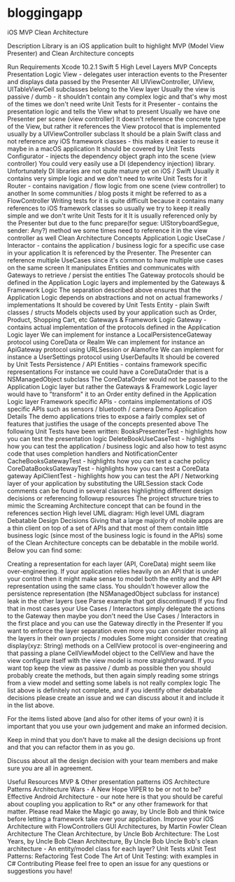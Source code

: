 # bloggingapp
iOS MVP Clean Architecture

Description
Library is an iOS application built to highlight MVP (Model View Presenter) and Clean Architecture concepts

Run Requirements
Xcode 10.2.1
Swift 5
High Level Layers
MVP Concepts
Presentation Logic
View - delegates user interaction events to the Presenter and displays data passed by the Presenter
All UIViewController, UIView, UITableViewCell subclasses belong to the View layer
Usually the view is passive / dumb - it shouldn't contain any complex logic and that's why most of the times we don't need write Unit Tests for it
Presenter - contains the presentation logic and tells the View what to present
Usually we have one Presenter per scene (view controller)
It doesn't reference the concrete type of the View, but rather it references the View protocol that is implemented usually by a UIViewController subclass
It should be a plain Swift class and not reference any iOS framework classes - this makes it easier to reuse it maybe in a macOS application
It should be covered by Unit Tests
Configurator - injects the dependency object graph into the scene (view controller)
You could very easily use a DI (dependency injection) library. Unfortunately DI libraries are not quite mature yet on iOS / Swift
Usually it contains very simple logic and we don't need to write Unit Tests for it
Router - contains navigation / flow logic from one scene (view controller) to another
In some communities / blog posts it might be referred to as a FlowController
Writing tests for it is quite difficult because it contains many references to iOS framework classes so usually we try to keep it really simple and we don't write Unit Tests for it
It is usually referenced only by the Presenter but due to the func prepare(for segue: UIStoryboardSegue, sender: Any?) method we some times need to reference it in the view controller as well
Clean Architecture Concepts
Application Logic
UseCase / Interactor - contains the application / business logic for a specific use case in your application
It is referenced by the Presenter. The Presenter can reference multiple UseCases since it's common to have multiple use cases on the same screen
It manipulates Entities and communicates with Gateways to retrieve / persist the entities
The Gateway protocols should be defined in the Application Logic layers and implemented by the Gateways & Framework Logic
The separation described above ensures that the Application Logic depends on abstractions and not on actual frameworks / implementations
It should be covered by Unit Tests
Entity - plain Swift classes / structs
Models objects used by your application such as Order, Product, Shopping Cart, etc
Gateways & Framework Logic
Gateway - contains actual implementation of the protocols defined in the Application Logic layer
We can implement for instance a LocalPersistenceGateway protocol using CoreData or Realm
We can implement for instance an ApiGateway protocol using URLSession or Alamofire
We can implement for instance a UserSettings protocol using UserDefaults
It should be covered by Unit Tests
Persistence / API Entities - contains framework specific representations
For instance we could have a CoreDataOrder that is a NSManagedObject subclass
The CoreDataOrder would not be passed to the Application Logic layer but rather the Gateways & Framework Logic layer would have to "transform" it to an Order entity defined in the Application Logic layer
Framework specific APIs - contains implementations of iOS specific APIs such as sensors / bluetooth / camera
Demo Application Details
The demo applications tries to expose a fairly complex set of features that justifies the usage of the concepts presented above
The following Unit Tests have been written:
BooksPresenterTest - highlights how you can test the presentation logic
DeleteBookUseCaseTest - highlights how you can test the application / business logic and also how to test async code that uses completion handlers and NotificationCenter
CacheBooksGatewayTest - highlights how you can test a cache policy
CoreDataBooksGatewayTest - highlights how you can test a CoreData gateway
ApiClientTest - highlights how you can test the API / Networking layer of your application by substituting the URLSession stack
Code comments can be found in several classes highlighting different design decisions or referencing followup resources
The project structure tries to mimic the Screaming Architecture concept that can be found in the references section
High level UML diagram: High level UML diagram
Debatable Design Decisions
Giving that a large majority of mobile apps are a thin client on top of a set of APIs and that most of them contain little business logic (since most of the business logic is found in the APIs) some of the Clean Architecture concepts can be debatable in the mobile world. Below you can find some:

Creating a representation for each layer (API, CoreData) might seem like over-engineering. If your application relies heavily on an API that is under your control then it might make sense to model both the entity and the API representation using the same class. You shouldn't however allow the persistence representation (the NSManagedObject subclass for instance) leak in the other layers (see Parse example that got discontinued)
If you find that in most cases your Use Cases / Interactors simply delegate the actions to the Gateway then maybe you don't need the Use Cases / Interactors in the first place and you can use the Gateway directly in the Presenter
If you want to enforce the layer separation even more you can consider moving all the layers in their own projects / modules
Some might consider that creating display(xyz: String) methods on a CellView protocol is over-engineering and that passing a plane CellViewModel object to the CellView and have the view configure itself with the view model is more straightforward. If you want top keep the view as passive / dumb as possible then you should probably create the methods, but then again simply reading some strings from a view model and setting some labels is not really complex logic
The list above is definitely not complete, and if you identify other debatable decisions please create an issue and we can discuss about it and include it in the list above.

For the items listed above (and also for other items of your own) it is important that you use your own judgement and make an informed decision.

Keep in mind that you don't have to make all the design decisions up front and that you can refactor them in as you go.

Discuss about all the design decision with your team members and make sure you are all in agreement.

Useful Resources
MVP & Other presentation patterns
iOS Architecture Patterns
Architecture Wars - A New Hope
VIPER to be or not to be?
Effective Android Architecture - our note here is that you should be careful about coupling you application to Rx* or any other framework for that matter. Please read Make the Magic go away, by Uncle Bob and think twice before letting a framework take over your application.
Improve your iOS Architecture with FlowControllers
GUI Architectures, by Martin Fowler
Clean Architecture
The Clean Architecture, by Uncle Bob
Architecture: The Lost Years, by Uncle Bob
Clean Architecture, By Uncle Bob
Uncle Bob's clean architecture - An entity/model class for each layer?
Unit Tests
xUnit Test Patterns: Refactoring Test Code
The Art of Unit Testing: with examples in C#
Contributing
Please feel free to open an issue for any questions or suggestions you have!
